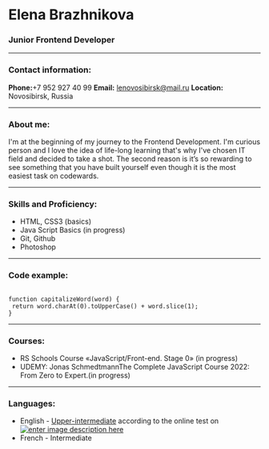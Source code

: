 # Elena Brazhnikova
###  Junior Frontend Developer
***
### Contact information: 

**Phone:**+7 952 927 40 99
**Email:** lenovosibirsk@mail.ru
**Location:** Novosibirsk, Russia
***
### About me:

I'm at the beginning of my journey to the Frontend Development. 
I'm  curious person and I love the idea of life-long learning that's why I've chosen IT field and decided to take a shot.
The second reason is it’s so rewarding to see something that you have built yourself  even though it is the most easiest task on codewards. 
***
### Skills and Proficiency:
* HTML, CSS3 (basics)
* Java Script Basics (in progress)
* Git, Github
* Photoshop
***
### Code example:
```

function capitalizeWord(word) {
 return word.charAt(0).toUpperCase() + word.slice(1);
}
```
***
### Courses:
* RS Schools Course «JavaScript/Front-end. Stage 0» (in progress)
* UDEMY: Jonas SchmedtmannThe Complete JavaScript Course 2022: From Zero to Expert.(in progress)
***
### Languages:
* English -  [Upper-intermediate](https://www.efset.org/cert/xNkqsk) according to the online test on [![enter image description here](https://a.storyblok.com/f/71234/103x24/da9ab91cbd/efset-logo_black.svg)](https://www.efset.org/ru/) 
* French - Intermediate